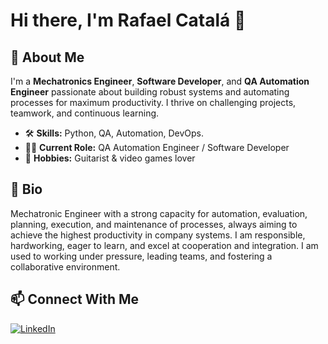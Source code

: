 # Hi there, I'm Rafael Catalá 👋

## 🚀 About Me
I'm a **Mechatronics Engineer**, **Software Developer**, and **QA Automation Engineer** passionate about building robust systems and automating processes for maximum productivity. I thrive on challenging projects, teamwork, and continuous learning.

- 🛠️ **Skills:** Python, QA, Automation, DevOps.
- 👨‍💻 **Current Role:** QA Automation Engineer / Software Developer
- 🎸 **Hobbies:** Guitarist & video games lover

## 📝 Bio
Mechatronic Engineer with a strong capacity for automation, evaluation, planning, execution, and maintenance of processes, always aiming to achieve the highest productivity in company systems. I am responsible, hardworking, eager to learn, and excel at cooperation and integration. I am used to working under pressure, leading teams, and fostering a collaborative environment.

## 📫 Connect With Me
[![LinkedIn](https://img.shields.io/badge/-LinkedIn-blue?logo=linkedin&style=flat-square)](https://www.linkedin.com/in/rcatala94)
